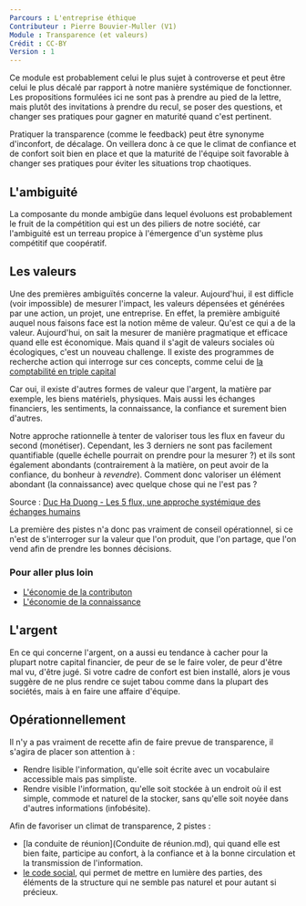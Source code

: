 ```yaml
---
Parcours : L'entreprise éthique
Contributeur : Pierre Bouvier-Muller (V1)
Module : Transparence (et valeurs)
Crédit : CC-BY
Version : 1
---
```


Ce module est probablement celui le plus sujet à controverse et peut être celui le plus décalé par rapport à notre manière systémique de fonctionner.
Les propositions formulées ici ne sont pas à prendre au pied de la lettre, mais plutôt des invitations à prendre du recul, se poser des questions, et changer ses pratiques pour gagner en maturité quand c'est pertinent.

Pratiquer la transparence (comme le feedback) peut être synonyme d'inconfort, de décalage. On veillera donc à ce que le climat de confiance et de confort soit bien en place et que la maturité de l'équipe soit favorable à changer ses pratiques pour éviter les situations trop chaotiques.

## L'ambiguité
La composante du monde ambigüe dans lequel évoluons est probablement le fruit de la compétition qui est un des piliers de notre société, car l'ambiguité est un terreau propice à l'émergence d'un système plus compétitif que coopératif.

## Les valeurs
Une des premières ambiguïtés concerne la valeur. Aujourd'hui, il est difficle (voir impossible) de mesurer l'impact, les valeurs dépensées et générées par une action, un projet, une entreprise.
En effet, la première ambiguité auquel nous faisons face est la notion même de valeur.
Qu'est ce qui a de la valeur.
Aujourd'hui, on sait la mesurer de manière pragmatique et efficace quand elle est économique.
Mais quand il s'agit de valeurs sociales où écologiques, c'est un nouveau challenge.
Il existe des programmes de recherche action qui interroge sur ces concepts, comme celui de [la comptabilité en triple capital](https://coopdescommuns.org/fr/compta-triple-capital/)

Car oui, il existe d'autres formes de valeur que l'argent, la matière par exemple, les biens matériels, physiques. Mais aussi les échanges financiers, les sentiments, la connaissance, la confiance et surement bien d'autres.

Notre approche rationnelle à tenter de valoriser tous les flux en faveur du second (monétiser).
Cependant, les 3 derniers ne sont pas facilement quantifiable (quelle échelle pourrait on prendre pour la mesurer ?) et ils sont également abondants (contrairement à la matière, on peut avoir de la confiance, du bonheur à *revendre*).
Comment donc valoriser un élément abondant (la connaissance) avec quelque chose qui ne l'est pas ?

Source : [Duc Ha Duong - Les 5 flux, une approche systémique des échanges humains](https://medium.com/l-avenir-appartient/les-5-flux-une-approche-syst%C3%A9mique-des-%C3%A9changes-humains-f8e5256147d5)

La première des pistes n'a donc pas vraiment de conseil opérationnel, si ce n'est de s'interroger sur la valeur que l'on produit, que l'on partage, que l'on vend afin de prendre les bonnes décisions.

### Pour aller plus loin
- [L'économie de la contributon](https://contribution.ch/EC1/)
- [L'économie de la connaissance](https://fr.wikipedia.org/wiki/%C3%89conomie_du_savoir)

## L'argent
En ce qui concerne l'argent, on a aussi eu tendance à cacher pour la plupart notre capital financier, de peur de se le faire voler, de peur d'être mal vu, d'être jugé.
Si votre cadre de confort est bien installé, alors je vous suggère de ne plus rendre ce sujet tabou comme dans la plupart des sociétés, mais à en faire une affaire d'équipe.

## Opérationnellement
Il n'y a pas vraiment de recette afin de faire prevue de transparence, il s'agira de placer son attention à :
- Rendre lisible l'information, qu'elle soit écrite avec un vocabulaire accessible mais pas simpliste.
- Rendre visible l'information, qu'elle soit stockée à un endroit où il est simple, commode et naturel de la stocker, sans qu'elle soit noyée dans d'autres informations (infobésite).

Afin de favoriser un climat de transparence, 2 pistes :
- [la conduite de réunion](Conduite de réunion.md), qui quand elle est bien faite, participe au confort, à la confiance et à la bonne circulation et la transmission de l'information.
- [le code social](https://codesocial.org/), qui permet de mettre en lumière des parties, des éléments de la structure qui ne semble pas naturel et pour autant si précieux.
